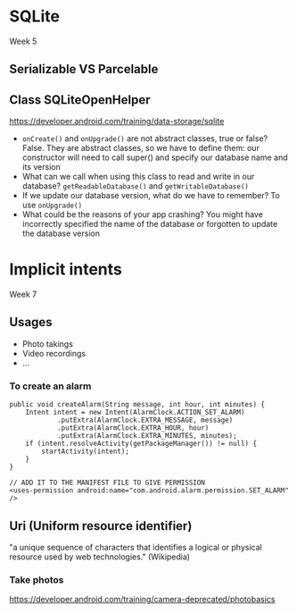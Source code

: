 # SQLite  
Week 5
## Serializable VS Parcelable
## Class SQLiteOpenHelper  
https://developer.android.com/training/data-storage/sqlite
- `onCreate()` and `onUpgrade()` are not abstract classes, true or false? False. They are abstract classes, so we have to define them: our constructor will need to call super() and specify our database name and its version  
- What can we call when using this class to read and write in our database? `getReadableDatabase()` and `getWritableDatabase()`  
- If we update our database version, what do we have to remember? To use `onUpgrade()`  
- What could be the reasons of your app crashing? You might have incorrectly specified the name of the database or forgotten to update the database version  

# Implicit intents
Week 7
## Usages
- Photo takings
- Video recordings
- ...
  
### To create an alarm
```
public void createAlarm(String message, int hour, int minutes) {   
    Intent intent = new Intent(AlarmClock.ACTION_SET_ALARM)
            .putExtra(AlarmClock.EXTRA_MESSAGE, message)
            .putExtra(AlarmClock.EXTRA_HOUR, hour)
            .putExtra(AlarmClock.EXTRA_MINUTES, minutes);
    if (intent.resolveActivity(getPackageManager()) != null) {
        startActivity(intent);
    }
}

// ADD IT TO THE MANIFEST FILE TO GIVE PERMISSION
<uses-permission android:name="com.android.alarm.permission.SET_ALARM" />
```
## Uri (Uniform resource identifier)
 "a unique sequence of characters that identifies a logical or physical resource used by web technologies." (Wikipedia)

### Take photos
https://developer.android.com/training/camera-deprecated/photobasics


